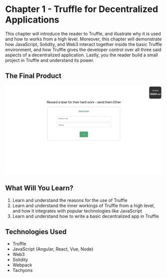 # Chapter 1 - Truffle for Decentralized Applications

This chapter will introduce the reader to Truffle, and illustrate why it is used and how to works from a high level. Moreover, this chapter will demonstrate how JavaScript, Solidity, and Web3 interact together inside the basic Truffle environment, and how Truffle gives the developer control over all three said aspects of a decentralized application. Lastly, you the reader build a small project in Truffle and understand its power.

## The Final Product

<p align="center">		
  <img src="images/chapter1/final-product.png">
 </p>

## What Will You Learn?
1. Learn and understand the reasons for the use of Truffle
2. Learn and understand the inner workings of Truffle from a high level, and how it integrates with popular technologies like JavaScript
3. Learn and understand how to write a basic decentralized app in Truffle

## Technologies Used
- Truffle
- JavaScript (Angular, React, Vue, Node)
- Web3
- Solidity
- Webpack
- Tachyons
